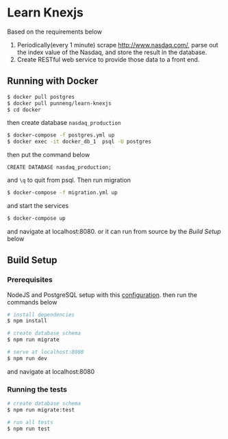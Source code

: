 # Learn Knexjs

Based on the requirements below

1. Periodically(every 1 minute) scrape http://www.nasdaq.com/, parse out the index value of the Nasdaq, and store the result in the database.  
2. Create RESTful web service to provide those data to a front end.

## Running with Docker

``` bash
$ docker pull postgres
$ docker pull punneng/learn-knexjs
$ cd docker
```
then create database `nasdaq_production`
``` bash
$ docker-compose -f postgres.yml up
$ docker exec -it docker_db_1  psql -U postgres
```
then put the command below
```
CREATE DATABASE nasdaq_production;
```
and `\q` to quit from psql.
Then run migration
``` bash
$ docker-compose -f migration.yml up
```
and start the services
``` bash
$ docker-compose up
```
and navigate at localhost:8080.
or it can run from source by the *Build Setup* below

## Build Setup

### Prerequisites

NodeJS and PostgreSQL setup with this [configuration](https://github.com/punneng/learn-knexjs/blob/master/config/main.js).
then run the commands below

``` bash
# install dependencies
$ npm install

# create database schema
$ npm run migrate

# serve at localhost:8080
$ npm run dev
```
and navigate at localhost:8080

### Running the tests

``` bash
# create database schema
$ npm run migrate:test

# run all tests
$ npm run test

```
